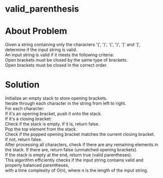 # valid_parenthesis
# About Problem
Given a string containing only the characters '(', ')', '{', '}', '[' and ']', determine if the input string is valid.<br>
An input string is valid if it meets the following criteria:<br>
Open brackets must be closed by the same type of brackets.<br>
Open brackets must be closed in the correct order.

# Solution 
Initialize an empty stack to store opening brackets.<br>
Iterate through each character in the string from left to right.<br>
For each character:<br>
If it's an opening bracket, push it onto the stack.<br>
If it's a closing bracket:<br>
Check if the stack is empty. If it is, return false.<br>
Pop the top element from the stack.<br>
Check if the popped opening bracket matches the current closing bracket. If not, return false.<br>
After processing all characters, check if there are any remaining elements in the stack. If there are, return false (unmatched opening brackets).<br>
If the stack is empty at the end, return true (valid parentheses).<br>
This algorithm efficiently checks if the input string contains valid and properly balanced parentheses,<br> with a time complexity of O(n), where n is the length of the input string.
